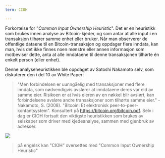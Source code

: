 ```yaml
---
term: CIOH

---
```

Forkortelse for "*Common Input Ownership Heuristic*". Det er en heuristikk som brukes innen analyse av Bitcoin-kjeder, og som antar at alle input i en transaksjon tilhører samme enhet eller bruker. Når man observerer de offentlige dataene til en Bitcoin-transaksjon og oppdager flere inndata, kan man, hvis det ikke finnes noen mønstre eller annen informasjon som motbeviser dette, anta at alle inndataene til denne transaksjonen tilhørte én enkelt person (eller enhet).

Denne analyseheuristikken ble oppdaget av Satoshi Nakamoto selv, som diskuterer den i del 10 av White Paper:

> "Men forbindelsen er uunngåelig med transaksjoner med flere inndata, som nødvendigvis avslører at inndataene deres var eid av samme eier. Risikoen er at hvis eieren av en nøkkel blir avslørt, kan forbindelsene avsløre andre transaksjoner som tilhørte samme eier." - Nakamoto, S. (2008). "Bitcoin: Et elektronisk peer-to-peer-kontantsystem". Konsultert på https://bitcoin.org/bitcoin.pdf.
Selv i dag er CIOH fortsatt den viktigste heuristikken som brukes av selskaper som driver med kjedeanalyse, sammen med gjenbruk av adresser.

![](../../dictionnaire/assets/13.webp)

> på engelsk kan "CIOH" oversettes med "Common Input Ownership Heuristic"